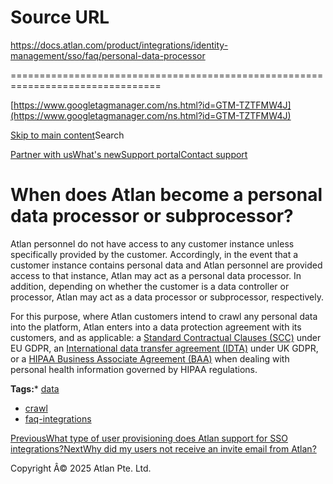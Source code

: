# Source URL
https://docs.atlan.com/product/integrations/identity-management/sso/faq/personal-data-processor

================================================================================

<!--
canonical: https://docs.atlan.com/product/integrations/identity-management/sso/faq/personal-data-processor
link-alternate: https://docs.atlan.com/product/integrations/identity-management/sso/faq/personal-data-processor
meta-description: Atlan personnel do not have access to any customer instance unless specifically provided by the customer. Accordingly, in the event that a customer instance contains personal data and Atlan personnel are provided access to that instance, Atlan may act as a personal data processor. In addition, depending on whether the customer is a data controller or processor, Atlan may act as a data processor or subprocessor, respectively.
meta-docsearch:docusaurus_tag: docs-default-current
meta-docsearch:language: en
meta-docsearch:version: current
meta-docusaurus_locale: en
meta-docusaurus_tag: docs-default-current
meta-docusaurus_version: current
meta-generator: Docusaurus v3.8.1
meta-og-description: Atlan personnel do not have access to any customer instance unless specifically provided by the customer. Accordingly, in the event that a customer instance contains personal data and Atlan personnel are provided access to that instance, Atlan may act as a personal data processor. In addition, depending on whether the customer is a data controller or processor, Atlan may act as a data processor or subprocessor, respectively.
meta-og-locale: en
meta-og-title: When does Atlan become a personal data processor or subprocessor? | Atlan Documentation
meta-og-url: https://docs.atlan.com/product/integrations/identity-management/sso/faq/personal-data-processor
meta-twitter:card: summary_large_image
meta-viewport: width=device-width,initial-scale=1
title: When does Atlan become a personal data processor or subprocessor? | Atlan Documentation
-->

[https://www.googletagmanager.com/ns.html?id=GTM-TZTFMW4J](https://www.googletagmanager.com/ns.html?id=GTM-TZTFMW4J)

[Skip to main content](#__docusaurus_skipToContent_fallback)Search

[Partner with us](https://docs.google.com/forms/d/e/1FAIpQLScuAIhCm2GS7YFstrOjawbP8J7PUmOynQo7wI2yGCcCyEcVSw/viewform)[What's new](https://shipped.atlan.com/)[Support portal](https://atlan.zendesk.com/auth/v2/login/signin?return_to=https%3A%2F%2Fatlan.zendesk.com%2Fhc%2Fen-us&theme=hc&locale=en-us&brand_id=1900000425113&auth_origin=1900000425113%2Cfalse%2Ctrue)[Contact support](/support/submit-request)

When does Atlan become a personal data processor or subprocessor?
=================================================================

Atlan personnel do not have access to any customer instance unless specifically provided by the customer. Accordingly, in the event that a customer instance contains personal data and Atlan personnel are provided access to that instance, Atlan may act as a personal data processor. In addition, depending on whether the customer is a data controller or processor, Atlan may act as a data processor or subprocessor, respectively.

For this purpose, where Atlan customers intend to crawl any personal data into the platform, Atlan enters into a data protection agreement with its customers, and as applicable: a [Standard Contractual Clauses (SCC)](https://commission.europa.eu/law/law-topic/data-protection/international-dimension-data-protection/standard-contractual-clauses-scc_en) under EU GDPR, an [International data transfer agreement (IDTA)](https://ico.org.uk/for-organisations/guide-to-data-protection/guide-to-the-general-data-protection-regulation-gdpr/international-data-transfer-agreement-and-guidance/) under UK GDPR, or a [HIPAA Business Associate Agreement (BAA)](https://www.hhs.gov/hipaa/for-professionals/covered-entities/sample-business-associate-agreement-provisions/index.html) when dealing with personal health information governed by HIPAA regulations.

**Tags:*** [data](/tags/data)
* [crawl](/tags/crawl)
* [faq\-integrations](/tags/faq-integrations)

[PreviousWhat type of user provisioning does Atlan support for SSO integrations?](/product/integrations/identity-management/sso/faq/sso-user-provisioning)[NextWhy did my users not receive an invite email from Atlan?](/product/integrations/identity-management/sso/faq/invite-email)

Copyright Â© 2025 Atlan Pte. Ltd.

